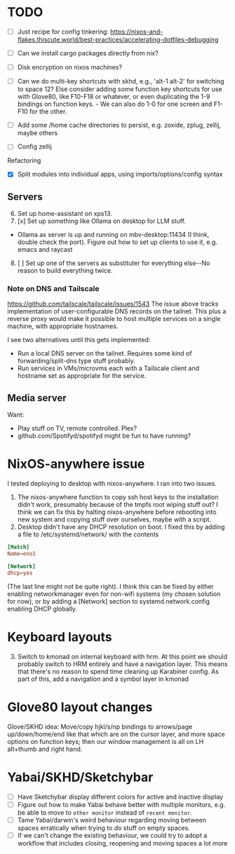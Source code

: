 # TODO
- [ ] Just recipe for config tinkering: https://nixos-and-flakes.thiscute.world/best-practices/accelerating-dotfiles-debugging
- [ ] Can we install cargo packages directly from nix?
- [ ] Disk encryption on nixos machines?
- [ ] Can we do multi-key shortcuts with skhd, e.g., 'alt-1 alt-2' for switching to space 12? Else consider adding some function key shortcuts for use with Glove80, like F10-F18 or whatever, or even duplicating the 1-9 bindings on function keys.
        - We can also do 1-0 for one screen and F1-F10 for the other.

- [ ] Add some /home cache directories to persist, e.g. zoxide, zplug, zellij, maybe others
- [ ] Config zellij

Refactoring
- [x] Split modules into individual apps, using imports/options/config syntax

## Servers
6. Set up home-assistant on xps13.
7. [x] Set up something like Ollama on desktop for LLM stuff.
  - Ollama as server is up and running on mbv-desktop:11434 (I think, double check the port). Figure out how to set up clients to use it, e.g. emacs and raycast
8. [ ] Set up one of the servers as substituter for everything else--No reason to build everything twice.

### Note on DNS and Tailscale
https://github.com/tailscale/tailscale/issues/1543
The issue above tracks implementation of user-configurable DNS records on the tailnet. This plus a reverse proxy would make it possible to host multiple services on a single machine, with appropriate hostnames.

I see two alternatives until this gets implemented:
- Run a local DNS server on the tailnet. Requires some kind of forwarding/split-dns type stuff probably.
- Run services in VMs/microvms each with a Tailscale client and hostname set as appropriate for the service.


## Media server
Want:
- Play stuff on TV, remote controlled. Plex?
- github.com/Spotifyd/spotifyd might be fun to have running?

# NixOS-anywhere issue
I tested deploying to desktop with nixos-anywhere. I ran into two issues.

1. The nixos-anywhere function to copy ssh host keys to the installation didn't work, presumably because of the tmpfs root wiping stuff out? I think we can fix this by halting nixos-anywhere before rebooting into new system and copying stuff over ourselves, maybe with a script.
2. Desktop didn't have any DHCP resolution on boot. I fixed this by adding a file to /etc/systemd/network/ with the contents

``` toml
[Match]
Name=eno1

[Network]
dhcp=yes
```
(The last line might not be quite right). I think this can be fixed by either enabling networkmanager even for non-wifi systems (my chosen solution for now), or by adding a [Network] section to systemd.network.config enabling DHCP globally.

# Keyboard layouts
3. Switch to kmonad on internal keyboard with hrm. At this point we should probably switch to HRM entirely and have a navigation layer. This means that there's no reason to spend time cleaning up Karabiner config.
As part of this, add a navigation and a symbol layer in kmonad

# Glove80 layout changes
Glove/SKHD idea: Move/copy hjkl/s/np bindings to arrows/page up/down/home/end like that which are on the cursor layer, and more space options on function keys; then our window management is all on LH alt+thumb and right hand.

# Yabai/SKHD/Sketchybar
- [ ] Have Sketchybar display different colors for active and inactive display
- [ ] Figure out how to make Yabai behave better with multiple monitors, e.g. be able to move to `other monitor` instead of `recent monitor`.
- [ ] Tame Yabai/darwin's weird behaviour regarding moving between spaces erratically when trying to do stuff on empty spaces.
- [ ]   If we can't change the existing behaviour, we could try to adopt a workflow that includes closing, reopening and moving spaces a lot more

